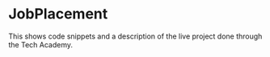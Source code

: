 # JobPlacement
This shows code snippets and a description of the live project done through the Tech Academy.
